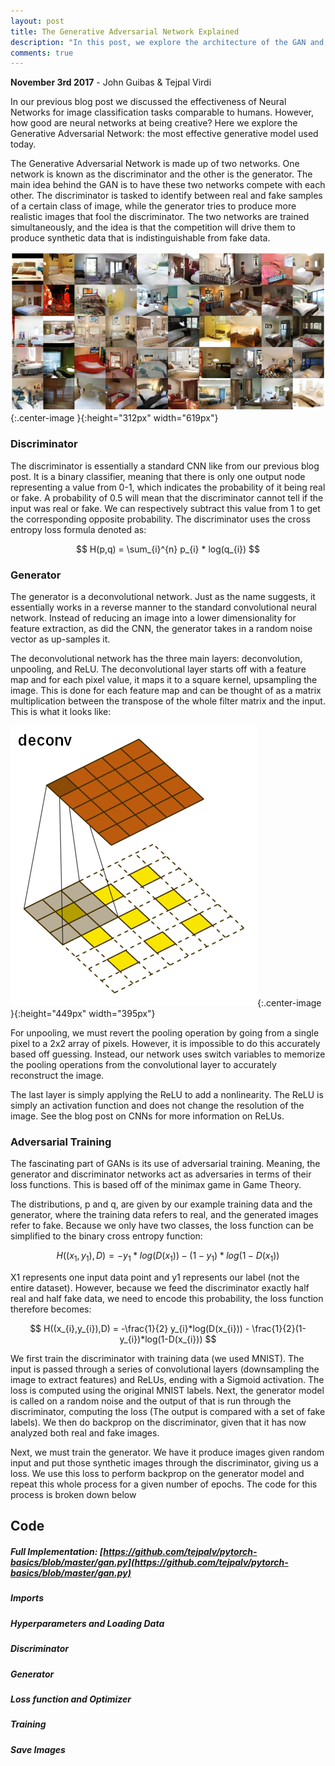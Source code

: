 ```yaml
---
layout: post
title: The Generative Adversarial Network Explained
description: "In this post, we explore the architecture of the GAN and its ability to generate images no one has seen before. "
comments: true
---
```

**November 3rd 2017** - John Guibas & Tejpal Virdi

In our previous blog post we discussed the effectiveness of Neural Networks for image classification tasks comparable to humans. However, how good are neural networks at being creative? Here we explore the Generative Adversarial Network: the most effective generative model used today. 


The Generative Adversarial Network is made up of two networks. One network is known as the discriminator and the other is the generator. The main idea behind the GAN is to have these two networks compete with each other. The discriminator is tasked to identify between real and fake samples of a certain class of image, while the generator tries to produce more realistic images that fool the discriminator. The two networks are trained simultaneously, and the idea is that the competition will drive them to produce synthetic data that is indistinguishable from fake data.

![exampleimgs](/images/bedroom.png){:.center-image }{:height="312px" width="619px"}


### Discriminator
The discriminator is essentially a standard CNN like from our previous blog post. It is a binary classifier, meaning that there is only one output node representing a value from 0-1, which indicates the probability of it being real or fake. A probability of 0.5 will mean that the discriminator cannot tell if the input was real or fake. We can respectively subtract this value from 1 to get the corresponding opposite probability. The discriminator uses the cross entropy loss formula denoted as:

$$ H(p,q) = \sum_{i}^{n} p_{i} * log(q_{i}) $$


### Generator
The generator is a deconvolutional network. Just as the name suggests, it essentially works in a reverse manner to the standard convolutional neural network. Instead of reducing an image into a lower dimensionality for feature extraction, as did the CNN, the generator takes in a random noise vector as up-samples it. 


The deconvolutional network has the three main layers: deconvolution, unpooling, and ReLU. The deconvolutional layer starts off with a feature map and for each pixel value, it maps it to a square kernel, upsampling the image. This is done for each feature map and can be thought of as a matrix multiplication between the transpose of the whole filter matrix and the input. This is what it looks like:

![Deconv](/images/gan-animation.gif){:.center-image }{:height="449px" width="395px"}


For unpooling, we must revert the pooling operation by going from a single pixel to a 2x2 array of pixels. However, it is impossible to do this accurately based off guessing. Instead, our network uses switch variables to memorize the pooling operations from the convolutional layer to accurately reconstruct the image.


The last layer is simply applying the ReLU to add a nonlinearity. The ReLU is simply an activation function and does not change the resolution of the image. See the blog post on CNNs for more information on ReLUs.


### Adversarial Training
The fascinating part of GANs is its use of adversarial training. Meaning, the generator and discriminator networks act as adversaries in terms of their loss functions. This is based off of the minimax game in Game Theory.


The distributions, p and q, are given by our example training data and the generator, where the training data refers to real, and the generated images refer to fake. Because we only have two classes, the loss function can be simplified to the binary cross entropy function:

$$ H((x_{1},y_{1}),D) = -y_{1}*log(D(x_{1})) - (1-y_{1})*log(1-D(x_{1})) $$


X1 represents one input data point and y1 represents our label (not the entire dataset). However, because we feed the discriminator exactly half real and half fake data, we need to encode this probability, the loss function therefore becomes:


$$ H((x_{i},y_{i}),D) = -\frac{1}{2} y_{i}*log(D(x_{i})) - \frac{1}{2}(1-y_{i})*log(1-D(x_{i})) $$


We first train the discriminator with training data (we used MNIST). The input is passed through a series of convolutional layers (downsampling the image to extract features) and ReLUs, ending with a Sigmoid activation. The loss is computed using the original MNIST labels. Next, the generator model is called on a random noise and the output of that is run through the discriminator, computing the loss (The output is compared with a set of fake labels). We then do backprop on the discriminator, given that it has now analyzed both real and fake images.


Next, we must train the generator. We have it produce images given random input and put those synthetic images through the discriminator, giving us a loss. We use this loss to perform backprop on the generator model and repeat this whole process for a given number of epochs. The code for this process is broken down below

## Code

##### Full Implementation: [https://github.com/tejpalv/pytorch-basics/blob/master/gan.py](https://github.com/tejpalv/pytorch-basics/blob/master/gan.py) 


##### Imports
<script src="https://gist.github.com/twopointseven/b110f01b84d6a0d299ed76943104a5e8.js"></script>

##### Hyperparameters and Loading Data
<script src="https://gist.github.com/twopointseven/f64a611450fce47b148e80fce3f20693.js"></script>

##### Discriminator
<script src="https://gist.github.com/twopointseven/5acf458bbda2d5f26b76b54344e8b232.js"></script>

##### Generator
<script src="https://gist.github.com/twopointseven/d5ff137604c4a7ad5895daaefb712e66.js"></script>

##### Loss function and Optimizer
<script src="https://gist.github.com/twopointseven/5a3a0b802f5ae31e70184c5cb06e98d2.js"></script>

##### Training
<script src="https://gist.github.com/twopointseven/abedbce79114a245c65609a90270e451.js"></script>

##### Save Images
<script src="https://gist.github.com/twopointseven/38daa858167c82029057dab6055faf7d.js"></script>


